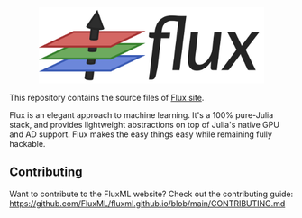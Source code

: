 <p align="center">
<img width="400px" src="https://raw.githubusercontent.com/FluxML/fluxml.github.io/master/logo.png"/>
</p>


This repository contains the source files of [Flux site](https://fluxml.github.io/Flux.jl/). 

Flux is an elegant approach to machine learning. It's a 100% pure-Julia stack, and provides lightweight abstractions on top of Julia's native GPU and AD support. Flux makes the easy things easy while remaining fully hackable.

## Contributing

Want to contribute to the FluxML website? Check out the contributing guide: https://github.com/FluxML/fluxml.github.io/blob/main/CONTRIBUTING.md
